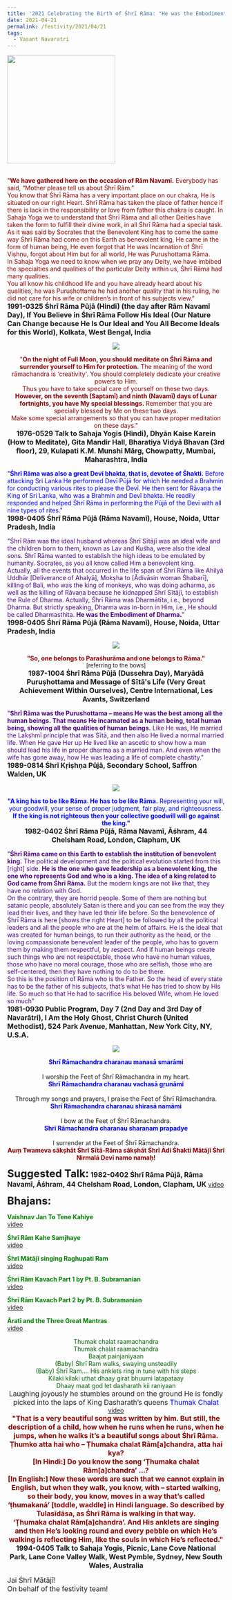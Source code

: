 ```yaml
---
title: '2021 Celebrating the Birth of Śhrī Rāma: "He was the Embodiment of Dharma" '
date: 2021-04-21
permalink: /festivity/2021/04/21
tags:
  - Vasant Navaratri
---
```


<div style="text-align: left"><img src="/images/image1.png" width="250" /></div><br>

<p>
<font color="DarkRed">"<b>We have gathered here on the occasion of Rām Navamī.</b> Everybody has said, “Mother please tell us about Śhrī Rām.”<br>
You know that Śhrī Rāma has a very important place on our chakra, He is situated on our right Heart. Śhrī Rāma has taken the place of father hence if there is lack in the responsibility or love from father this chakra is caught. In Sahaja Yoga we to understand that Śhrī Rāma and all other Deities have taken the form to fulfill their divine work, in all Śhrī Rāma had a special task. As it was said by Socrates that the Benevolent King has to come the same way Śhrī Rāma had come on this Earth as benevolent king, He came in the form of human being, He even forgot that He was Incarnation of Śhrī Viṣhṇu, forgot about Him but for all world, He was Puruṣhottama Rāma.<br>
In Sahaja Yoga we need to know when we pray any Deity, we have imbibed the specialties and qualities of the particular Deity within us, Śhrī Rāma had many qualities.<br>
You all know his childhood life and you have already heard about his qualities, he was Puruṣhottama he had another quality that in his ruling, he did not care for his wife or children’s in front of his subjects view."</font><br>
<font size="+0"><b>1991-0325 Śhrī Rāma Pūjā (Hindi) (the day after Rām Navamī Day), If You Believe in Śhrī Rāma Follow His Ideal (Our Nature Can Change because He Is Our Ideal and You All Become Ideals for this World), Kolkata, West Bengal, India</b></font>
</p>

<div style="text-align: center"><img src="/images/image681.png" /></div>

<p style="text-align:center;">
<font color="DarkRed">"<b>On the night of Full Moon, you should meditate on Śhrī Rāma and surrender yourself to Him for protection.</b>
The meaning of the word rāmachandra is ‘creativity'. You should completely dedicate your creative powers to Him.<br>
Thus you have to take special care of yourself on these two days.<br>
<b>However, on the seventh (Saptamī) and ninth (Navamī) days of Lunar fortnights, you have My special blessings.</b>
Remember that you are specially blessed by Me on these two days.<br>
Make some special arrangements so that you can have proper meditation on these days."</font><br>
<font size="+0"><b>1976-0529 Talk to Sahaja Yogis (Hindi), Dhyān Kaise Karein (How to Meditate), Gita Mandir Hall, Bharatiya Vidyā Bhavan (3rd floor), 29, Kulapati K.M. Munshi Mārg, Chowpatty, Mumbai, Maharashtra, India</b></font>
</p>

<p>
<font color="blue">"<b>Śhrī Rāma was also a great Devī bhakta, that is, devotee of Śhakti.</b> Before attacking Sri Lanka He performed Devī Pūjā for which He needed a Brahmin for conducting various rites to please the Devī. He then sent for Rāvaṇa the King of Sri Lanka, who was a Brahmin and Devī bhakta. He readily responded and helped Śhrī Rāma in performing the Pūjā of the Devī with all nine types of rites."</font><br>
<font size="+0"><b>1998-0405 Śhrī Rāma Pūjā (Rāma Navamī), House, Noida, Uttar Pradesh, India</b></font>
</p>

<p>
<font color="Indigo">"Śhrī Rām was the ideal husband whereas Śhrī Sītājī was an ideal wife and the children born to them, known as Lav and Kuśha, were also the ideal sons. Śhrī Rāma wanted to establish the high ideas to be emulated by humanity. Socrates, as you all know called Him a benevolent king.<br>
Actually, all the events that occurred in the life span of Śhrī Rāma like Ahilyā Uddhār [Deliverance of Ahalyā], Mokṣha to [Ādivāsin woman Śhabarī], killing of Bali, who was the king of monkeys, who was doing adharma, as well as the killing of Rāvaṇa because he kidnapped Śhrī Sītājī, to establish the Rule of Dharma. Actually, Śhrī Rāma was Dharmātīta, i.e., beyond Dharma. But strictly speaking, Dharma was in-born in Him, i.e., He should be called Dharmasthita. <b>He was the Embodiment of Dharma.</b>"</font><br>
<font size="+0"><b>1998-0405 Śhrī Rāma Pūjā (Rāma Navamī), House, Noida, Uttar Pradesh, India</b></font>
</p>

<div style="text-align: center"><img src="/images/image682.png" /></div>

<p style="text-align:center;">
<font color="DarkRed"><b>"So, one belongs to Paraśhurāma and one belongs to Rāma."</b></font><br>
<font size="-1">[referring to the bows]</font><br>
<font size="+0"><b>1987-1004 Śhrī Rāma Pūjā (Dussehra Day), Maryādā Puruṣhottama and Message of Sītā's Life (Very Great Achievement Within Ourselves), Centre International, Les Avants, Switzerland</b></font>
</p>

<p>
<font color="Indigo">"<b>Shrī Rāma was the Purushottama – means He was the best among all the human beings. That means He incarnated as a human being, total human being, showing all the qualities of human beings.</b> Like He was, He married the Lakṣhmī principle that was Sītā, and then also He lived a normal married life. When He gave Her up He lived like an ascetic to show how a man should lead his life in proper dharma as a married man. And even when the wife has gone away, how He was leading a life of complete chastity."</font><br>
<font size="+0"><b>1989-0814 Śhrī Kṛiṣhṇa Pūjā, Secondary School, Saffron Walden, UK</b></font>
</p>

<div style="text-align: center"><img src="/images/image683.png" /></div>

<p style="text-align:center;">
<font color="blue"><b>"A king has to be like Rāma. He has to be like Rāma.</b> Representing your will, your goodwill, your sense
of proper judgment, fair play, and righteousness.<br>
<b>If the king is not righteous then your collective goodwill will go against the king."</b></font><br>
<font size="+0"><b>1982-0402 Śhrī Rāma Pūjā, Rāma Navamī, Āśhram, 44 Chelsham Road, London, Clapham, UK</b></font>
</p>

<p>
<font color="Indigo">"<b>Śhrī Rāma came on this Earth to establish the institution of benevolent king.</b> The political development and the political evolution started from this [right] side. <b>He is the one who gave leadership as a benevolent king, the one who represents God and who is a king. The idea of a king related to God came from Śhrī Rāma.</b> But the modern kings are not like that, they have no relation with God.<br>
On the contrary, they are horrid people. Some of them are nothing but satanic people, absolutely Satan is there and you can see from the way they lead their lives, and they have led their life before. So the benevolence of Śhrī Rāma is here [shows the right Heart] to be followed by all the political leaders and all the people who are at the helm of affairs. He is the ideal that was created for human beings, to run their authority as the head, or the loving compassionate benevolent leader of the people, who has to govern them by making them respectful, by respect. And if human beings create such things who are not respectable, those who have no human values, those who have no moral courage, those who are selfish, those who are self-centered, then they have nothing to do to be there.<br>
So this is the position of Rāma who is the Father. So the head of every state has to be the father of his subjects, that’s what He has tried to show by His life. So much so that He had to sacrifice His beloved Wife, whom He loved so much"</font><br>
<font size="+0"><b>1981-0930 Public Program, Day 7 (2nd Day and 3rd Day of Navarātri), I Am the Holy Ghost, Christ Church (United Methodist), 524 Park Avenue, Manhattan, New York City, NY, U.S.A.</b></font>
</p>

<div style="text-align: center"><img src="/images/image684.png" /></div>

<p style="text-align:center;">
<font color="blue"><b>Shrī Rāmachandra charanau manasā smarāmi</b></font><br><br>
I worship the Feet of Śhrī Rāmachandra in my heart. <br>
<font color="blue"><b>Shrī Rāmachandra charanau vachasā gṛunāmi</b></font><br><br>
Through my songs and prayers, I praise the Feet of Śhrī Rāmachandra.<br>
<font color="blue"><b>Shrī Rāmachandra charanau shirasā namāmi</b></font><br><br>
I bow at the Feet of Śhrī Rāmachandra. <br>
<font color="blue"><b>Shrī Rāmachandra charanau sharanam prapadye</b></font><br><br>
I surrender at the Feet of Śhrī Rāmachandra. <br>
<font color="DarkRed"><b>Auṃ Twameva sākṣhāt Śhrī Sītā-Rāma sākṣhāt Śhrī Ādi Śhakti Mātājī Śhrī Nirmalā Devī namo namaḥ!</b></font>
</p>

<font size="+2"><b>Suggested Talk:</b></font> 
<font size="+0"><b>1982-0402 Śhrī Rāma Pūjā, Rāma Navamī, Āśhram, 44 Chelsham Road, London, Clapham, UK</b></font>
<a href="https://soundcloud.com/sahaja-library/1982-0402-shri-ramas-birthday-puja"> video</a><br>

<font size="+2"><b>Bhajans:</b></font>

<p>
<font color="green"><b>Vaishnav Jan To Tene Kahiye</b></font><br>
<a href="https://www.youtube.com/watch?v=H5RxSlBKhHQ&ab_channel=SahajaYoga">video</a>
</p>

<p>
<font color="green"><b>Śhrī Rām Kahe Samjhaye</b></font><br>
<a href="https://www.youtube.com/watch?v=MmAH-1btUxc&ab_channel=SahajaYoga">video</a>
</p>

<p>
<font color="green"><b>Śhrī Mātājī singing Raghupati Ram</b></font><br>
<a href="https://www.youtube.com/watch?v=6cK5TEzmE7Q&ab_channel=SahajaYoga">video</a>
</p>
 
<p>
<font color="green"><b>Śhrī Rām Kavach Part 1 by Pt. B. Subramanian</b></font><br>
<a href="https://www.youtube.com/watch?v=jU0lTR3Rdg8&ab_channel=BhaskarSubramanian">video</a> 
</p>

<p>
<font color="green"><b>Śhrī Rām Kavach Part 2 by Pt. B. Subramanian</b></font><br>
<a href="https://www.youtube.com/watch?v=VIexvFle7iQ&ab_channel=BhaskarSubramanian">video</a> 
</p>

<p>
<font color="green"><b>Āratī and the Three Great Mantras</b></font><br>
<a href="https://seven-teams.github.io/Videos_Links.html">video</a>
</p>

<p style="text-align:center;">
<font color="DarkGreen">Thumak chalat raamachandra<br>
Thumak chalat raamachandra<br>
Baajat painjaniyaan<br>
(Baby) Śhrī Ram walks, swaying unsteadily<br>
(Baby) Śhrī Ram…. His anklets ring in tune with his steps<br>
Kilaki kilaki uthat dhaay girat bhuumi latapataay<br>
Dhaay maat god let dasharath kii raniyaan</font><br>
<font size="+0">Laughing joyously he stumbles around on the ground
He is fondly picked into the laps of King Dasharath’s queens</font>
<font color="blue"><font size="+0">Thumak Chalat</font></font><br>
<a href="https://www.youtube.com/watch?v=3kjgprOXnAU&ab_channel=SahajaYoga">video</a><br>
<font size="+0"><font color="DarkRed"><b>"That is a very beautiful song was written by him. But still, the description of a child, how when he runs when he runs, when he jumps, when he walks it’s a beautiful songs about Śhrī Rāma.<br>
Ṭhumko atta hai who – Ṭhumaka chalat Rām[a]chandra, atta hai kya?<br>
[In Hindi:] Do you know the song ‘Ṭhumaka chalat Rām[a]chandra’ ...?<br>
[In English:] Now these words are such that we cannot explain in English, but when they walk, you know, with – started walking,<br>
so their body, you know, moves in a way that’s called ‘ṭhumakanā’ [toddle, waddle] in Hindi language. So described by Tulasīdāsa, as Śhrī Rāma is walking in that way.<br>
‘Ṭhumaka chalat Rām[a]chandra’. And His anklets are singing and then He’s looking round and every pebble on which He’s walking is reflecting Him, like the souls in which He’s reflected."</b></font></font><br>
<font size="+0"><b>1994-0405 Talk to Sahaja Yogis, Picnic, Lane Cove National Park, Lane Cone Valley Walk, West Pymble, Sydney, New South Wales, Australia</b></font>
</p>

<p>
<font size="+0">Jai Śhrī Mātājī!<br>
On behalf of the festivity team!</font>
</p>
